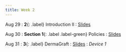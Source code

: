 ```yaml
---
title: Week 2
---
```


Aug 29
: **2**{: .label} Introduction II
  : [Slides](https://bcourses.berkeley.edu/courses/1526813/files/folder/Lectures?preview=86689990)

Aug 30
: **Section 1**{: .label .label-green} Policies
  : [Slides](https://bcourses.berkeley.edu/courses/1526813/files/folder/Discussions/Week%201?preview=86680614)

Aug 31
: **3**{: .label} DermaGraft
  : [Slides](https://bcourses.berkeley.edu/courses/1526813/files/folder/Lectures?preview=86709645)
: _Device 1_
